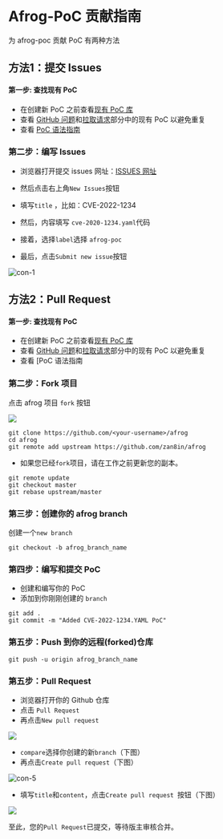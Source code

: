 # Afrog-PoC 贡献指南

为 afrog-poc 贡献 PoC 有两种方法

## 方法1：提交 Issues

#### 第一步: 查找现有 PoC

- 在创建新 PoC 之前查看[现有 PoC 库](https://github.com/zan8in/afrog/tree/main/pocs/afrog-pocs)
- 查看 [GitHub 问题](https://github.com/zan8in/afrog/issues)和[拉取请求](https://github.com/zan8in/afrog/pulls)部分中的现有 PoC 以避免重复
- 查看 [PoC 语法指南](https://github.com/zan8in/afrog/blob/main/pocs/afrog-pocs/README.md)

### 第二步：编写 Issues

- 浏览器打开提交 issues 网址：[ISSUES 网址](https://github.com/zan8in/afrog/issues)

- 然后点击右上角`New Issues`按钮
- 填写`title` ，比如：CVE-2022-1234
- 然后，内容填写 `cve-2020-1234.yaml`代码
- 接着，选择`label`选择 `afrog-poc`

- 最后，点击`Submit new issue`按钮

![con-1](C:\Users\zanbi\go\src\github.com\zan8in\afrog\con-1.png)

## 方法2：Pull Request

#### 第一步: 查找现有 PoC

- 在创建新 PoC 之前查看[现有 PoC 库](https://github.com/zan8in/afrog/tree/main/pocs/afrog-pocs)
- 查看 [GitHub 问题](https://github.com/zan8in/afrog/issues)和[拉取请求](https://github.com/zan8in/afrog/pulls)部分中的现有 PoC 以避免重复
- 查看 [PoC 语法指南

### 第二步：Fork 项目

点击 afrog 项目 `fork` 按钮

![](C:\Users\zanbi\go\src\github.com\zan8in\afrog\con-2.png)

```
git clone https://github.com/<your-username>/afrog
cd afrog
git remote add upstream https://github.com/zan8in/afrog
```

- 如果您已经`fork`项目，请在工作之前更新您的副本。

```
git remote update
git checkout master
git rebase upstream/master
```

### 第三步：创建你的 afrog branch

创建一个`new branch`

```
git checkout -b afrog_branch_name
```

### 第四步：编写和提交 PoC

- 创建和编写你的 PoC
- 添加到你刚刚创建的 `branch`

```
git add .
git commit -m "Added CVE-2022-1234.YAML PoC"
```

### 第五步：Push 到你的远程(forked)仓库

```
git push -u origin afrog_branch_name
```

### 第五步：Pull Request

- 浏览器打开你的 Github 仓库
- 点击 `Pull Request`
- 再点击`New pull request`

![](C:\Users\zanbi\go\src\github.com\zan8in\afrog\con-3.png)

- `compare`选择你创建的新`branch`（下图）
- 再点击`Create pull request`（下图）

![con-5](C:\Users\zanbi\go\src\github.com\zan8in\afrog\con-5.png)

- 填写`title`和`content`，点击`Create pull request `按钮（下图）

![](C:\Users\zanbi\go\src\github.com\zan8in\afrog\con-6.png)

至此，您的`Pull Request`已提交，等待版主审核合并。

